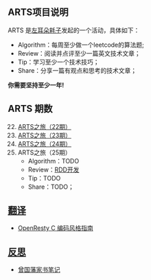 <link href="markdown.css" rel="stylesheet"></link>

## ARTS项目说明

ARTS 是[左耳朵耗子](https://github.com/haoel)发起的一个活动，具体如下：

- Algorithm：每周至少做一个leetcode的算法题;
- Review：阅读并点评至少一篇英文技术文章；
- Tip：学习至少一个技术技巧；
- Share：分享一篇有观点和思考的技术文章；

**你需要坚持至少一年!**

## ARTS 期数

22. [ARTS之旅（22期）](arts-2018-12-03.md)
23. [ARTS之旅（23期）](arts-2018-12-07.md)
24. [ARTS之旅（24期）](arts-2018-12-16.md)
25. ARTS之旅（25期）
    - Algorithm：TODO
    - Review：[RDD开发](share/readme_driven_development_20190228.md)
    - Tip：TODO
    - Share：TODO； 

## [翻译](translation)

- [OpenResty C 编码风格指南](translation/openresty_c_coding_style_guide_20190219.md)

## [反思](introspection)

- [曾国藩家书笔记](introspection/zeng_guo_fan_family_letter.md)